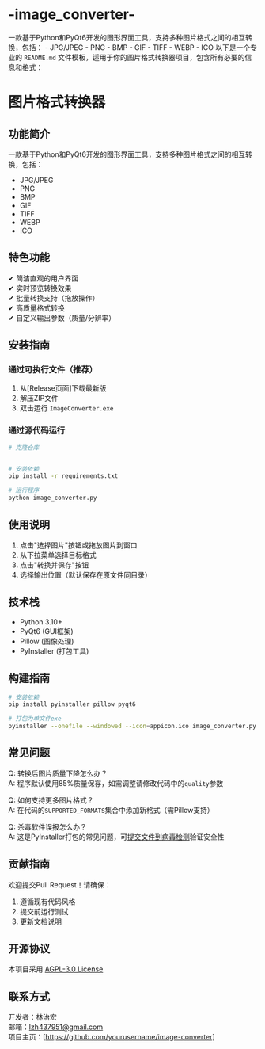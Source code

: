 # -image_converter-
一款基于Python和PyQt6开发的图形界面工具，支持多种图片格式之间的相互转换，包括： - JPG/JPEG - PNG - BMP - GIF - TIFF - WEBP - ICO
以下是一个专业的 `README.md` 文件模板，适用于你的图片格式转换器项目，包含所有必要的信息和格式：


# 图片格式转换器


## 功能简介

一款基于Python和PyQt6开发的图形界面工具，支持多种图片格式之间的相互转换，包括：
- JPG/JPEG
- PNG
- BMP
- GIF
- TIFF
- WEBP
- ICO

## 特色功能

✔ 简洁直观的用户界面  
✔ 实时预览转换效果  
✔ 批量转换支持（拖放操作）  
✔ 高质量格式转换  
✔ 自定义输出参数（质量/分辨率）  

## 安装指南

### 通过可执行文件（推荐）

1. 从[Release页面]下载最新版
2. 解压ZIP文件
3. 双击运行 `ImageConverter.exe`

### 通过源代码运行

```bash
# 克隆仓库


# 安装依赖
pip install -r requirements.txt

# 运行程序
python image_converter.py
```

## 使用说明

1. 点击"选择图片"按钮或拖放图片到窗口
2. 从下拉菜单选择目标格式
3. 点击"转换并保存"按钮
4. 选择输出位置（默认保存在原文件同目录）

## 技术栈

- Python 3.10+
- PyQt6 (GUI框架)
- Pillow (图像处理)
- PyInstaller (打包工具)

## 构建指南

```bash
# 安装依赖
pip install pyinstaller pillow pyqt6

# 打包为单文件exe
pyinstaller --onefile --windowed --icon=appicon.ico image_converter.py
```

## 常见问题

Q: 转换后图片质量下降怎么办？  
A: 程序默认使用85%质量保存，如需调整请修改代码中的`quality`参数

Q: 如何支持更多图片格式？  
A: 在代码的`SUPPORTED_FORMATS`集合中添加新格式（需Pillow支持）

Q: 杀毒软件误报怎么办？  
A: 这是PyInstaller打包的常见问题，可[提交文件到病毒检测](https://www.virustotal.com/)验证安全性

## 贡献指南

欢迎提交Pull Request！请确保：
1. 遵循现有代码风格
2. 提交前运行测试
3. 更新文档说明

## 开源协议

本项目采用 [AGPL-3.0 License](LICENSE)

## 联系方式

开发者：林治宏  
邮箱：lzh437951@gmail.com  
项目主页：[https://github.com/yourusername/image-converter]
```
